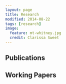 ```yaml
---
layout: page
title: Research
modified: 2014-08-22
tags: [research]
image:
  feature: mt-whitney.jpg
  credit: Clarissa Sweet
---
```


## Publications

## Working Papers

